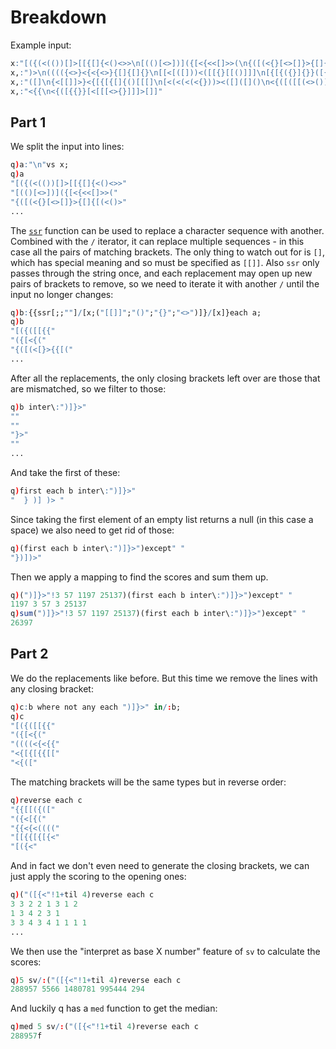 # Breakdown
Example input:
```q
x:"[({(<(())[]>[[{[]{<()<>>\n[(()[<>])]({[<{<<[]>>(\n{([(<{}[<>[]}>{[]{[(<(";
x,:")>\n(((({<>}<{<{<>}{[]{[]{}\n[[<[([]))<([[{}[[()]]]\n[{[{({}]{}}([{[{{{}}";
x,:"([]\n{<[[]]>}<{[{[{[]{()[[[]\n[<(<(<(<{}))><([]([]()\n<{([([[(<>()){}]>(<";
x,:"<{{\n<{([{{}}[<[[[<>{}]]]>[]]"
```

## Part 1
We split the input into lines:
```q
q)a:"\n"vs x;
q)a
"[({(<(())[]>[[{[]{<()<>>"
"[(()[<>])]({[<{<<[]>>("
"{([(<{}[<>[]}>{[]{[(<()>"
...
```
The [`ssr`](https://code.kx.com/q/ref/ss/#ssr) function can be used to replace a character sequence with another. Combined with the `/`
iterator, it can replace multiple sequences - in this case all the pairs of matching brackets. The
only thing to watch out for is `[]`, which has special meaning and so must be specified as `[[]]`.
Also `ssr` only passes through the string once, and each replacement may open up new pairs of
brackets to remove, so we need to iterate it with another `/` until the input no longer changes:
```q
q)b:{{ssr[;;""]/[x;("[[]]";"()";"{}";"<>")]}/[x]}each a;
q)b
"[({([[{{"
"({[<{("
"{([(<[}>{{[("
...
```
After all the replacements, the only closing brackets left over are those that are mismatched, so
we filter to those:
```q
q)b inter\:")]}>"
""
""
"}>"
""
...
```
And take the first of these:
```q
q)first each b inter\:")]}>"
"  } )] )> "
```
Since taking the first element of an empty list returns a null (in this case a space) we also need
to get rid of those:
```q
q)(first each b inter\:")]}>")except" "
"})])>"
```
Then we apply a mapping to find the scores and sum them up.
```q
q)(")]}>"!3 57 1197 25137)(first each b inter\:")]}>")except" "
1197 3 57 3 25137
q)sum(")]}>"!3 57 1197 25137)(first each b inter\:")]}>")except" "
26397
```

## Part 2
We do the replacements like before. But this time we remove the lines with any closing bracket:
```q
q)c:b where not any each ")]}>" in/:b;
q)c
"[({([[{{"
"({[<{("
"((((<{<{{"
"<{[{[{{[["
"<{(["
```
The matching brackets will be the same types but in reverse order:
```q
q)reverse each c
"{{[[({(["
"({<[{("
"{{<{<(((("
"[[{{[{[{<"
"[({<"
```
And in fact we don't even need to generate the closing brackets, we can just apply the scoring to
the opening ones:
```q
q)("([{<"!1+til 4)reverse each c
3 3 2 2 1 3 1 2
1 3 4 2 3 1
3 3 4 3 4 1 1 1 1
...
```
We then use the "interpret as base X number" feature of `sv` to calculate the scores:
```q
q)5 sv/:("([{<"!1+til 4)reverse each c
288957 5566 1480781 995444 294
```
And luckily q has a `med` function to get the median:
```q
q)med 5 sv/:("([{<"!1+til 4)reverse each c
288957f
```
